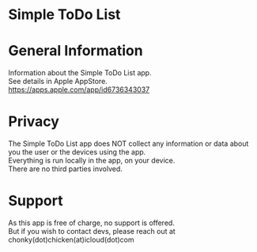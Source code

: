 # Simple ToDo List  

# General Information

Information about the Simple ToDo List app.  
See details in Apple AppStore.  
<https://apps.apple.com/app/id6736343037>    

# Privacy

The Simple ToDo List app does NOT collect any information or data about you the user or the devices using the app.  
Everything is run locally in the app, on your device.  
There are no third parties involved.  

# Support

As this app is free of charge, no support is offered.  
But if you wish to contact devs, please reach out at chonky(dot)chicken(at)icloud(dot)com
